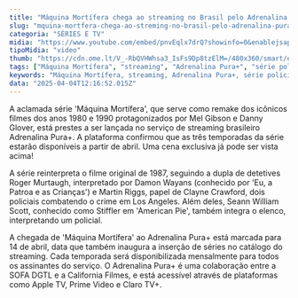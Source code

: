 ```yaml
---
title: "Máquina Mortífera chega ao streaming no Brasil pelo Adrenalina Pura+"
slug: "mquina-mortfera-chega-ao-streming-no-brasil-pelo-adrenalina-pura"
categoria: "SÉRIES E TV"
midia: "https://www.youtube.com/embed/pnvEqlx7drQ?showinfo=0&enablejsapi=1"
tipoMidia: "video"
thumb: "https://cdn.ome.lt/V_-RbQVHWhsa3_IsFs9Dp8tzElM=/480x360/smart/extras/conteudos/maquina-mortifera.webp"
tags: ["Máquina Mortífera", "streaming", "Adrenalina Pura+", "série policial", "Damon Wayans", "Clayne Crawford", "Seann William Scott", "lançamento em abril"]
keywords: "Máquina Mortífera, streaming, Adrenalina Pura+, série policial, Damon Wayans, Clayne Crawford, Seann William Scott, lançamento em abril"
data: "2025-04-04T12:16:52.015Z"
---
```


A aclamada série 'Máquina Mortífera', que serve como remake dos icônicos filmes dos anos 1980 e 1990 protagonizados por Mel Gibson e Danny Glover, está prestes a ser lançada no serviço de streaming brasileiro Adrenalina Pura+. A plataforma confirmou que as três temporadas da série estarão disponíveis a partir de abril. Uma cena exclusiva já pode ser vista acima!

A série reinterpreta o filme original de 1987, seguindo a dupla de detetives Roger Murtaugh, interpretado por Damon Wayans (conhecido por 'Eu, a Patroa e as Crianças') e Martin Riggs, papel de Clayne Crawford, dois policiais combatendo o crime em Los Angeles. Além deles, Seann William Scott, conhecido como Stiffler em 'American Pie', também integra o elenco, interpretando um policial.

A chegada de 'Máquina Mortífera' ao Adrenalina Pura+ está marcada para 14 de abril, data que também inaugura a inserção de séries no catálogo do streaming. Cada temporada será disponibilizada mensalmente para todos os assinantes do serviço. O Adrenalina Pura+ é uma colaboração entre a SOFA DGTL e a California Filmes, e está acessível através de plataformas como Apple TV, Prime Video e Claro TV+.